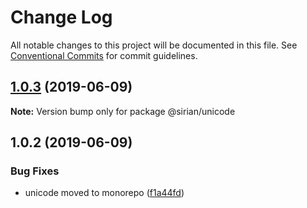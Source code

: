 # Change Log

All notable changes to this project will be documented in this file.
See [Conventional Commits](https://conventionalcommits.org) for commit guidelines.

## [1.0.3](https://github.com/sirian/js/compare/@sirian/unicode@1.0.2...@sirian/unicode@1.0.3) (2019-06-09)

**Note:** Version bump only for package @sirian/unicode





## 1.0.2 (2019-06-09)


### Bug Fixes

* unicode moved to monorepo ([f1a44fd](https://github.com/sirian/js/commit/f1a44fd))
